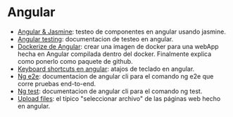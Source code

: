 # Angular

- [Angular & Jasmine](https://semaphoreci.com/community/tutorials/testing-components-in-angular-2-with-jasmine): testeo de componentes en angular usando jasmine.
- [Angular testing](https://angular.io/guide/testing): documentacion de testeo en angular.
- [Dockerize de Angular](https://medium.com/better-programming/7-steps-to-dockerize-your-angular-9-app-with-nginx-915f0f5acac): crear una imagen de docker para una webApp hecha en Angular compilada dentro del docker. Finalmente explica como ponerlo como paquete de github.
- [Keyboard shortcuts en angular](https://netbasal.com/diy-keyboard-shortcuts-in-your-angular-application-4704734547a2): atajos de teclado en angular.
- [Ng e2e](https://github.com/angular/angular-cli/wiki/e2e): documentacion de angular cli para el comando ng e2e que corre pruebas end-to-end.
- [Ng test](https://github.com/angular/angular-cli/wiki/test): documentacion de angular cli para el comando ng test.
- [Upload files](https://nehalist.io/uploading-files-in-angular2/): el típico "seleccionar archivo" de las páginas web hecho en angular.
